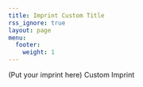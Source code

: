 ```yaml
---
title: Imprint Custom Title
rss_ignore: true
layout: page
menu:
  footer:
    weight: 1
---
```


(Put your imprint here)
Custom Imprint
